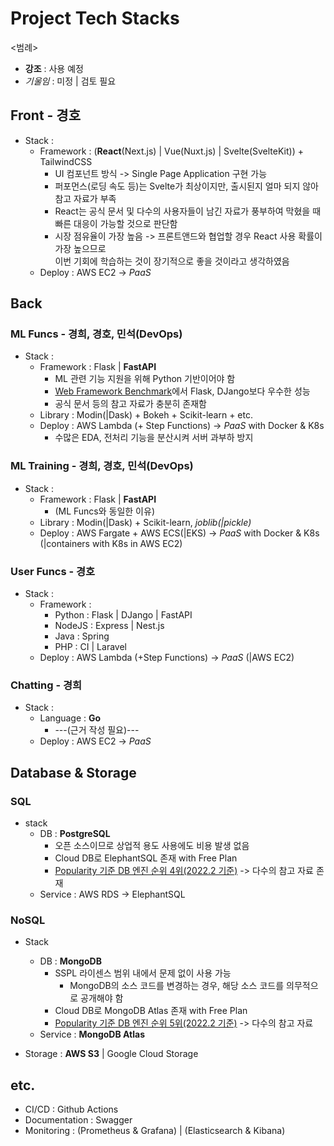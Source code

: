 # Project Tech Stacks

<범례>
- **강조** : 사용 예정
- _기울임_ : 미정 | 검토 필요

## Front - 경호
- Stack :
  - Framework : (**React**(Next.js) | Vue(Nuxt.js) | Svelte(SvelteKit)) + TailwindCSS
    - UI 컴포넌트 방식 -> Single Page Application 구현 가능
    - 퍼포먼스(로딩 속도 등)는 Svelte가 최상이지만, 출시된지 얼마 되지 않아 참고 자료가 부족
    - React는 공식 문서 및 다수의 사용자들이 남긴 자료가 풍부하여 막혔을 때 빠른 대응이 가능할 것으로 판단함
    - 시장 점유율이 가장 높음 -> 프론트앤드와 협업할 경우 React 사용 확률이 가장 높으므로  
      이번 기회에 학습하는 것이 장기적으로 좋을 것이라고 생각하였음
  - Deploy : AWS EC2 -> _PaaS_

## Back

### ML Funcs - 경희, 경호, 민석(DevOps)
- Stack :
  - Framework : Flask | **FastAPI**
    - ML 관련 기능 지원을 위해 Python 기반이어야 함
    - [Web Framework Benchmark](https://www.techempower.com/benchmarks/#section=data-r20&hw=ph&test=composite&l=zijzen-sf)에서 Flask, DJango보다 우수한 성능
    - 공식 문서 등의 참고 자료가 충분히 존재함
  - Library : Modin(|Dask) + Bokeh + Scikit-learn + etc.
  - Deploy : AWS Lambda (+ Step Functions) -> _PaaS_ with Docker & K8s
    - 수많은 EDA, 전처리 기능을 분산시켜 서버 과부하 방지

### ML Training - 경희, 경호, 민석(DevOps)
- Stack :
  - Framework : Flask | **FastAPI**
    - (ML Funcs와 동일한 이유)
  - Library : Modin(|Dask) + Scikit-learn, _joblib(|pickle)_
  - Deploy : AWS Fargate + AWS ECS(|EKS) -> _PaaS_ with Docker & K8s
            (|containers with K8s in AWS EC2)

### User Funcs - 경호
- Stack :
  - Framework :
    - Python : Flask | DJango | FastAPI
    - NodeJS : Express | Nest.js
    - Java : Spring
    - PHP : CI | Laravel
  - Deploy : AWS Lambda (+Step Functions) -> _PaaS_
            (|AWS EC2)

### Chatting - 경희
- Stack : 
  - Language : **Go**
    - ---(근거 작성 필요)---
  - Deploy : AWS EC2 -> _PaaS_

## Database & Storage

### SQL 
- stack 
  - DB : **PostgreSQL**
    - 오픈 소스이므로 상업적 용도 사용에도 비용 발생 없음
    - Cloud DB로 ElephantSQL 존재 with Free Plan
    - [Popularity 기준 DB 엔진 순위 4위(2022.2 기준)](https://db-engines.com/en/ranking) -> 다수의 참고 자료 존재
  - Service : AWS RDS -> ElephantSQL

### NoSQL
- Stack
  - DB : **MongoDB**
    - SSPL 라이센스 범위 내에서 문제 없이 사용 가능
      - MongoDB의 소스 코드를 변경하는 경우, 해당 소스 코드를 의무적으로 공개해야 함
    - Cloud DB로 MongoDB Atlas 존재 with Free Plan
    - [Popularity 기준 DB 엔진 순위 5위(2022.2 기준)](https://db-engines.com/en/ranking) -> 다수의 참고 자료
  - Service : **MongoDB Atlas**

- Storage : **AWS S3** | Google Cloud Storage

## etc.
- CI/CD : Github Actions
- Documentation : Swagger
- Monitoring : (Prometheus & Grafana) | (Elasticsearch & Kibana)